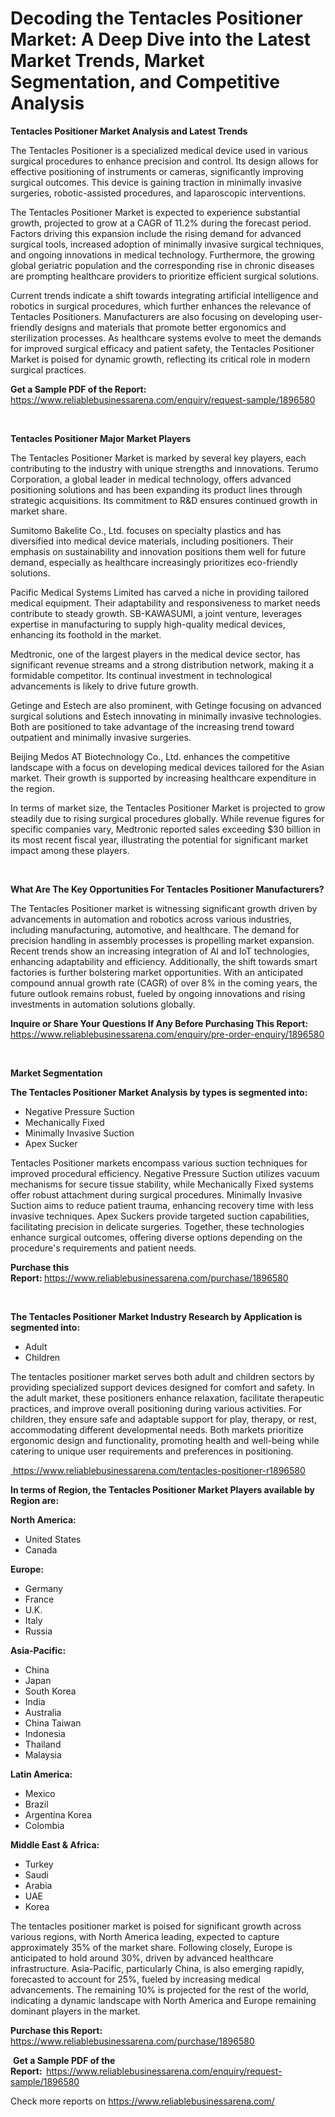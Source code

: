 <p><h1>Decoding the Tentacles Positioner Market: A Deep Dive into the Latest Market Trends, Market Segmentation, and Competitive Analysis</h1></p><p><strong>Tentacles Positioner Market Analysis and Latest Trends</strong></p>
<p><p>The Tentacles Positioner is a specialized medical device used in various surgical procedures to enhance precision and control. Its design allows for effective positioning of instruments or cameras, significantly improving surgical outcomes. This device is gaining traction in minimally invasive surgeries, robotic-assisted procedures, and laparoscopic interventions.</p><p>The Tentacles Positioner Market is expected to experience substantial growth, projected to grow at a CAGR of 11.2% during the forecast period. Factors driving this expansion include the rising demand for advanced surgical tools, increased adoption of minimally invasive surgical techniques, and ongoing innovations in medical technology. Furthermore, the growing global geriatric population and the corresponding rise in chronic diseases are prompting healthcare providers to prioritize efficient surgical solutions.</p><p>Current trends indicate a shift towards integrating artificial intelligence and robotics in surgical procedures, which further enhances the relevance of Tentacles Positioners. Manufacturers are also focusing on developing user-friendly designs and materials that promote better ergonomics and sterilization processes. As healthcare systems evolve to meet the demands for improved surgical efficacy and patient safety, the Tentacles Positioner Market is poised for dynamic growth, reflecting its critical role in modern surgical practices.</p></p>
<p><strong>Get a Sample PDF of the Report:&nbsp;</strong> <a href="https://www.reliablebusinessarena.com/enquiry/request-sample/1896580?utm_campaign=3228&utm_medium=2&utm_source=Github&utm_content=ia&utm_term=05032025&utm_id=tentacles-positioner">https://www.reliablebusinessarena.com/enquiry/request-sample/1896580</a></p>
<p>&nbsp;</p>
<p><strong>Tentacles Positioner Major Market Players</strong></p>
<p><p>The Tentacles Positioner Market is marked by several key players, each contributing to the industry with unique strengths and innovations. Terumo Corporation, a global leader in medical technology, offers advanced positioning solutions and has been expanding its product lines through strategic acquisitions. Its commitment to R&D ensures continued growth in market share.</p><p>Sumitomo Bakelite Co., Ltd. focuses on specialty plastics and has diversified into medical device materials, including positioners. Their emphasis on sustainability and innovation positions them well for future demand, especially as healthcare increasingly prioritizes eco-friendly solutions.</p><p>Pacific Medical Systems Limited has carved a niche in providing tailored medical equipment. Their adaptability and responsiveness to market needs contribute to steady growth. SB-KAWASUMI, a joint venture, leverages expertise in manufacturing to supply high-quality medical devices, enhancing its foothold in the market.</p><p>Medtronic, one of the largest players in the medical device sector, has significant revenue streams and a strong distribution network, making it a formidable competitor. Its continual investment in technological advancements is likely to drive future growth.</p><p>Getinge and Estech are also prominent, with Getinge focusing on advanced surgical solutions and Estech innovating in minimally invasive technologies. Both are positioned to take advantage of the increasing trend toward outpatient and minimally invasive surgeries.</p><p>Beijing Medos AT Biotechnology Co., Ltd. enhances the competitive landscape with a focus on developing medical devices tailored for the Asian market. Their growth is supported by increasing healthcare expenditure in the region.</p><p>In terms of market size, the Tentacles Positioner Market is projected to grow steadily due to rising surgical procedures globally. While revenue figures for specific companies vary, Medtronic reported sales exceeding $30 billion in its most recent fiscal year, illustrating the potential for significant market impact among these players.</p></p>
<p>&nbsp;</p>
<p><strong>What Are The Key Opportunities For Tentacles Positioner Manufacturers?</strong></p>
<p><p>The Tentacles Positioner market is witnessing significant growth driven by advancements in automation and robotics across various industries, including manufacturing, automotive, and healthcare. The demand for precision handling in assembly processes is propelling market expansion. Recent trends show an increasing integration of AI and IoT technologies, enhancing adaptability and efficiency. Additionally, the shift towards smart factories is further bolstering market opportunities. With an anticipated compound annual growth rate (CAGR) of over 8% in the coming years, the future outlook remains robust, fueled by ongoing innovations and rising investments in automation solutions globally.</p></p>
<p><strong>Inquire or Share Your Questions If Any Before Purchasing This Report:</strong> <a href="https://www.reliablebusinessarena.com/enquiry/pre-order-enquiry/1896580?utm_campaign=3228&utm_medium=2&utm_source=Github&utm_content=ia&utm_term=05032025&utm_id=tentacles-positioner">https://www.reliablebusinessarena.com/enquiry/pre-order-enquiry/1896580</a></p>
<p>&nbsp;</p>
<p><strong>Market Segmentation</strong></p>
<p><strong>The Tentacles Positioner Market Analysis by types is segmented into:</strong></p>
<p><ul><li>Negative Pressure Suction</li><li>Mechanically Fixed</li><li>Minimally Invasive Suction</li><li>Apex Sucker</li></ul></p>
<p><p>Tentacles Positioner markets encompass various suction techniques for improved procedural efficiency. Negative Pressure Suction utilizes vacuum mechanisms for secure tissue stability, while Mechanically Fixed systems offer robust attachment during surgical procedures. Minimally Invasive Suction aims to reduce patient trauma, enhancing recovery time with less invasive techniques. Apex Suckers provide targeted suction capabilities, facilitating precision in delicate surgeries. Together, these technologies enhance surgical outcomes, offering diverse options depending on the procedure's requirements and patient needs.</p></p>
<p><strong>Purchase this Report:&nbsp;</strong><a href="https://www.reliablebusinessarena.com/purchase/1896580?utm_campaign=3228&utm_medium=2&utm_source=Github&utm_content=ia&utm_term=05032025&utm_id=tentacles-positioner">https://www.reliablebusinessarena.com/purchase/1896580</a></p>
<p>&nbsp;</p>
<p><strong>The Tentacles Positioner Market Industry Research by Application is segmented into:</strong></p>
<p><ul><li>Adult</li><li>Children</li></ul></p>
<p><p>The tentacles positioner market serves both adult and children sectors by providing specialized support devices designed for comfort and safety. In the adult market, these positioners enhance relaxation, facilitate therapeutic practices, and improve overall positioning during various activities. For children, they ensure safe and adaptable support for play, therapy, or rest, accommodating different developmental needs. Both markets prioritize ergonomic design and functionality, promoting health and well-being while catering to unique user requirements and preferences in positioning.</p></p>
<p><a href="https://www.reliablebusinessarena.com/tentacles-positioner-r1896580?utm_campaign=3228&utm_medium=2&utm_source=Github&utm_content=ia&utm_term=05032025&utm_id=tentacles-positioner">&nbsp;https://www.reliablebusinessarena.com/tentacles-positioner-r1896580</a></p>
<p><strong>In terms of Region, the Tentacles Positioner Market Players available by Region are:</strong></p>
<p>
    <p> <strong> North America: </strong>
        <ul>
            <li>United States</li>
            <li>Canada</li>
        </ul>
        </p> 
    <p> <strong> Europe: </strong>
        <ul>
            <li>Germany</li>
            <li>France</li>
            <li>U.K.</li>
            <li>Italy</li>
            <li>Russia</li>
        </ul>
        </p> 
    <p> <strong> Asia-Pacific: </strong>
        <ul>
            <li>China</li>
            <li>Japan</li>
            <li>South Korea</li>
            <li>India</li>
            <li>Australia</li>
            <li>China Taiwan</li>
            <li>Indonesia</li>
            <li>Thailand</li>
            <li>Malaysia</li>
        </ul>
        </p> 
    <p> <strong> Latin America: </strong>
        <ul>
            <li>Mexico</li>
            <li>Brazil</li>
            <li>Argentina Korea</li>
            <li>Colombia</li>
        </ul>
        </p> 
    <p> <strong> Middle East & Africa: </strong>
        <ul>
            <li>Turkey</li>
            <li>Saudi</li>
            <li>Arabia</li>
            <li>UAE</li>
            <li>Korea</li>
        </ul>
    </p>
    </p>
<p><p>The tentacles positioner market is poised for significant growth across various regions, with North America leading, expected to capture approximately 35% of the market share. Following closely, Europe is anticipated to hold around 30%, driven by advanced healthcare infrastructure. Asia-Pacific, particularly China, is also emerging rapidly, forecasted to account for 25%, fueled by increasing medical advancements. The remaining 10% is projected for the rest of the world, indicating a dynamic landscape with North America and Europe remaining dominant players in the market.</p></p>
<p><strong>Purchase this Report: </strong><a href="https://www.reliablebusinessarena.com/purchase/1896580?utm_campaign=3228&utm_medium=2&utm_source=Github&utm_content=ia&utm_term=05032025&utm_id=tentacles-positioner">https://www.reliablebusinessarena.com/purchase/1896580</a></p>
<p>&nbsp;<strong>Get a Sample PDF of the Report:&nbsp;&nbsp;</strong><a href="https://www.reliablebusinessarena.com/enquiry/request-sample/1896580?utm_campaign=3228&utm_medium=2&utm_source=Github&utm_content=ia&utm_term=05032025&utm_id=tentacles-positioner">https://www.reliablebusinessarena.com/enquiry/request-sample/1896580</a></p>
<p><strong></strong></p>
<p>Check more reports on <a href="https://www.reliablebusinessarena.com/?utm_campaign=3228&utm_medium=2&utm_source=Github&utm_content=ia&utm_term=05032025&utm_id=tentacles-positioner">https://www.reliablebusinessarena.com/</a></p>